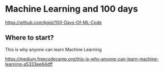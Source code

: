 # Machine Learning and 100 days 

https://github.com/kgisl/100-Days-Of-ML-Code

## Where to start?

This is why anyone can learn Machine Learning

https://medium.freecodecamp.org/this-is-why-anyone-can-learn-machine-learning-a5333ee64dff 
